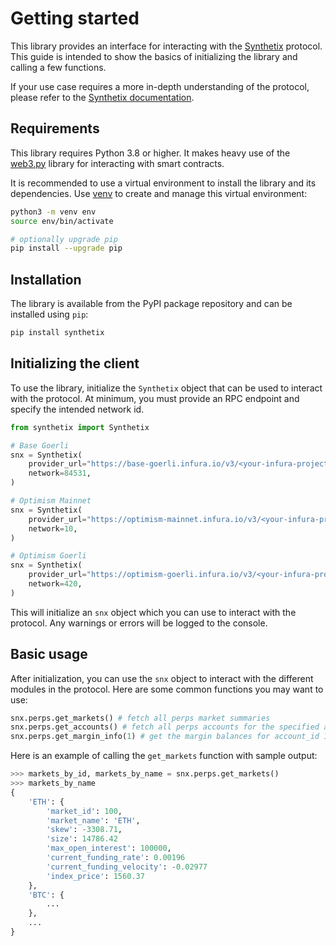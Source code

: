 # Getting started

This library provides an interface for interacting with the [Synthetix](https://synthetix.io/) protocol. This guide is intended to show the basics of initializing the library and calling a few functions.

If your use case requires a more in-depth understanding of the protocol, please refer to the [Synthetix documentation](https://docs.synthetix.io/).

## Requirements

This library requires Python 3.8 or higher. It makes heavy use of the [web3.py](https://github.com/ethereum/web3.py) library for interacting with smart contracts.

It is recommended to use a virtual environment to install the library and its dependencies. Use [venv](https://docs.python.org/3/library/venv.html) to create and manage this virtual environment:

```bash
python3 -m venv env
source env/bin/activate

# optionally upgrade pip
pip install --upgrade pip
```

## Installation

The library is available from the PyPI package repository and can be installed using `pip`:

```bash
pip install synthetix
```

## Initializing the client

To use the library, initialize the `Synthetix` object that can be used to interact with the protocol. At minimum, you must provide an RPC endpoint and specify the intended network id.

```python
from synthetix import Synthetix

# Base Goerli
snx = Synthetix(
    provider_url="https://base-goerli.infura.io/v3/<your-infura-project-id>",
    network=84531,
)

# Optimism Mainnet
snx = Synthetix(
    provider_url="https://optimism-mainnet.infura.io/v3/<your-infura-project-id>",
    network=10,
)

# Optimism Goerli
snx = Synthetix(
    provider_url="https://optimism-goerli.infura.io/v3/<your-infura-project-id>",
    network=420,
)
```

This will initialize an `snx` object which you can use to interact with the protocol. Any warnings or errors will be logged to the console.

## Basic usage

After initialization, you can use the `snx` object to interact with the different modules in the protocol. Here are some common functions you may want to use:

```python
snx.perps.get_markets() # fetch all perps market summaries
snx.perps.get_accounts() # fetch all perps accounts for the specified address
snx.perps.get_margin_info(1) # get the margin balances for account_id 1
```

Here is an example of calling the `get_markets` function with sample output:
```python
>>> markets_by_id, markets_by_name = snx.perps.get_markets()
>>> markets_by_name
{
    'ETH': {
        'market_id': 100,
        'market_name': 'ETH',
        'skew': -3308.71,
        'size': 14786.42
        'max_open_interest': 100000,
        'current_funding_rate': 0.00196
        'current_funding_velocity': -0.02977
        'index_price': 1560.37
    },
    'BTC': {
        ...
    },
    ...
}
```

